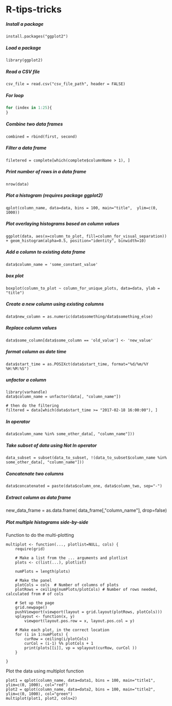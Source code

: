 # R-tips-tricks

##### Install a package
`install.packages("ggplot2")`

##### Load a package
`library(ggplot2)`

##### Read a CSV file
`csv_file = read.csv("csv_file_path", header = FALSE)`

##### For loop
```R
for (index in 1:25){
}
```
##### Combine two data frames
`combined = rbind(first, second)`

##### Filter a data frame
`filetered = complete[which(complete$columnName > 1), ]`

##### Print number of rows in a data frame
`nrow(data)`

##### Plot a histogram (requires package ggplot2)
`qplot(column_name, data=data, bins = 100, main="title",  ylim=c(0, 1000))`


##### Plot overlaying histograms based on column values
```
ggplot(data, aes(x=column_to_plot, fill=column_for_visual_separation)) + geom_histogram(alpha=0.5, position="identity", binwidth=10)
```

##### Add a column to existing data frame
`data$column_name = 'some_constant_value'`

##### box plot
`boxplot(column_to_plot ~ column_for_unique_plots, data=data, ylab = "title")`

##### Create a new column using existing columns
`data$new_column = as.numeric(data$something/data$something_else)`

##### Replace column values
`data$some_column[data$some_column == 'old_value'] <- 'new_value'`

##### format column as date time
`data$start_time = as.POSIXct(data$start_time, format="%d/%m/%Y %H:%M:%S")`

##### unfactor a column
```
library(varhandle)
data$column_name = unfactor(data[, "column_name"])

# then do the filtering
filtered = data[which(data$start_time >= "2017-02-18 16:00:00"), ]
```
##### In operator
`data$column_name %in% some_other_data[, "column_name"]))`

##### Take subset of data using Not In operator
```
data_subset = subset(data_to_subset, !(data_to_subset$column_name %in% some_other_data[, "column_name"]))
```

##### Concatenate two columns
`data$concatenated = paste(data$column_one, data$column_two, sep="-")`

##### Extract column as data frame
new_data_frame = as.data.frame( data_frame[,"column_name"], drop=false)

##### Plot multiple histograms side-by-side
Function to do the multi-plotting
```
multiplot <- function(..., plotlist=NULL, cols) {
    require(grid)

    # Make a list from the ... arguments and plotlist
    plots <- c(list(...), plotlist)

    numPlots = length(plots)

    # Make the panel
    plotCols = cols  # Number of columns of plots
    plotRows = ceiling(numPlots/plotCols) # Number of rows needed, calculated from # of cols

    # Set up the page
    grid.newpage()
    pushViewport(viewport(layout = grid.layout(plotRows, plotCols)))
    vplayout <- function(x, y)
        viewport(layout.pos.row = x, layout.pos.col = y)

    # Make each plot, in the correct location
    for (i in 1:numPlots) {
        curRow = ceiling(i/plotCols)
        curCol = (i-1) %% plotCols + 1
        print(plots[[i]], vp = vplayout(curRow, curCol ))
    }

}
```
Plot the data using multiplot function
```
plot1 = qplot(column_name, data=data1, bins = 100, main="title1",  ylim=c(0, 1000), col="red")
plot2 = qplot(column_name, data=data2, bins = 100, main="title2", ylim=c(0, 1000), col="green")
multiplot(plot1, plot2, cols=2)
```
